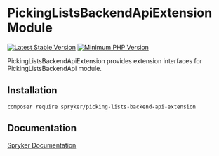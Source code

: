 # PickingListsBackendApiExtension Module
[![Latest Stable Version](https://poser.pugx.org/spryker/picking-lists-backend-api-extension/v/stable.svg)](https://packagist.org/packages/spryker/picking-lists-backend-api-extension)
[![Minimum PHP Version](https://img.shields.io/badge/php-%3E%3D%208.2-8892BF.svg)](https://php.net/)

PickingListsBackendApiExtension provides extension interfaces for PickingListsBackendApi module.

## Installation

```
composer require spryker/picking-lists-backend-api-extension
```

## Documentation

[Spryker Documentation](https://docs.spryker.com)
